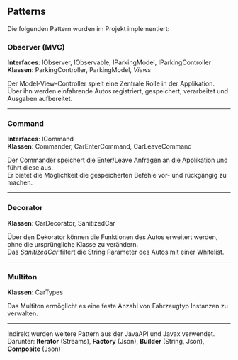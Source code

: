 
## Patterns

Die folgenden Pattern wurden im Projekt implementiert:

### Observer (MVC)

**Interfaces**: IObserver, IObservable, IParkingModel, IParkingController\
**Klassen**: ParkingController, ParkingModel, *Views*

Der Model-View-Controller spielt eine Zentrale Rolle in der Applikation.\
Über ihn werden einfahrende Autos registriert, gespeichert, verarbeitet und Ausgaben aufbereitet.

---

### Command

**Interfaces**: ICommand\
**Klassen**: Commander, CarEnterCommand, CarLeaveCommand

Der Commander speichert die Enter/Leave Anfragen an die Applikation und führt diese aus.\
Er bietet die Möglichkeit die gespeicherten Befehle vor- und rückgängig zu machen.

---

### Decorator

**Klassen**: CarDecorator, SanitizedCar

Über den Dekorator können die Funktionen des Autos erweitert werden, ohne die ursprüngliche Klasse zu verändern.\
Das *SanitizedCar* filtert die String Parameter des Autos mit einer Whitelist.

---

### Multiton

**Klassen**: CarTypes

Das Multiton ermöglicht es eine feste Anzahl von Fahrzeugtyp Instanzen zu verwalten.

---

Indirekt wurden weitere Pattern aus der JavaAPI und Javax verwendet.\
Darunter: **Iterator** (Streams), **Factory** (Json), **Builder** (String, Json), **Composite** (Json)
